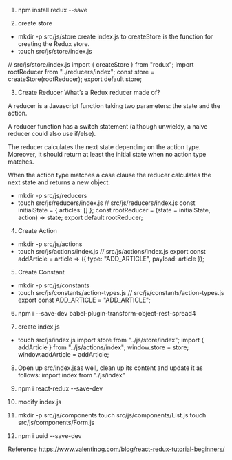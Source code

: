 1. npm install redux --save

2. create store
- mkdir -p src/js/store
create index.js to createStore is the function for creating the Redux store.
- touch src/js/store/index.js

// src/js/store/index.js
import { createStore } from "redux";
import rootReducer from "../reducers/index";
const store = createStore(rootReducer);
export default store;

3. Create Reducer
What’s a Redux reducer made of?

A reducer is a Javascript function taking two parameters: the state and the action.

A reducer function has a switch statement (although unwieldy, a naive reducer could also use if/else).

The reducer calculates the next state depending on the action type. Moreover, it should return at least the initial state when no action type matches.

When the action type matches a case clause the reducer calculates the next state and returns a new object.

- mkdir -p src/js/reducers
- touch src/js/reducers/index.js
// src/js/reducers/index.js
const initialState = {
    articles: []
    };
    const rootReducer = (state = initialState, action) => state;
    export default rootReducer;

4. Create Action
- mkdir -p src/js/actions
- touch src/js/actions/index.js
  // src/js/actions/index.js
  export const addArticle = article => ({ type: "ADD_ARTICLE", payload: article });

5. Create Constant
- mkdir -p src/js/constants
- touch src/js/constants/action-types.js
    // src/js/constants/action-types.js
    export const ADD_ARTICLE = "ADD_ARTICLE";

6. npm i --save-dev babel-plugin-transform-object-rest-spread4

7. create index.js
- touch src/js/index.js
    import store from "../js/store/index";
    import { addArticle } from "../js/actions/index";
    window.store = store;
    window.addArticle = addArticle;

8. Open up src/index.jsas well, clean up its content and update it as follows:
    import index from "./js/index"

9.  npm i react-redux --save-dev

10. modify index.js

11. mkdir -p src/js/components
     touch src/js/components/List.js
     touch src/js/components/Form.js
12. npm i uuid --save-dev

Reference
https://www.valentinog.com/blog/react-redux-tutorial-beginners/